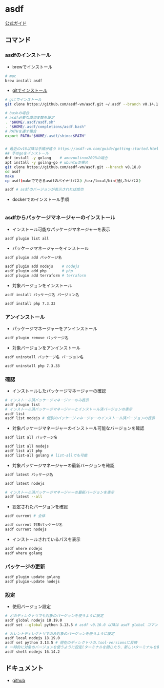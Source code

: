 # asdf

[公式ガイド](https://asdf-vm.com/guide/getting-started.html#_1-install-dependencies)

## コマンド

### asdfのインストール

- brewでインストール

```sh
# mac
brew install asdf
```

- [gitでインストール](https://asdf-vm.com/guide/getting-started.html)

```sh
# gitでインストール
git clone https://github.com/asdf-vm/asdf.git ~/.asdf --branch v0.14.1

# bashの場合
# asdf必要な環境変数を設定
. "$HOME/.asdf/asdf.sh"
. "$HOME/.asdf/completions/asdf.bash"
# PATHを通す場合
export PATH="$HOME/.asdf/shims:$PATH"


# 最近のv16以降は手順が違う https://asdf-vm.com/guide/getting-started.html
## 予めgoをインストール
dnf install -y golang    # amazonlinux2023の場合
apt install -y golang-go # ubuntuの場合
git clone https://github.com/asdf-vm/asdf.git --branch v0.18.0
cd asdf
make
cp asdf(makeでできるasdfのバイナリパス) /usr/local/bin(通したいパス)

asdf # asdfのバージョンが表示されれば成功
```

- dockerでのインストール手順

```sh
```

### asdfからパッケージマネージャーのインストール

- インストール可能なパッケージマネージャーを表示

```sh
asdf plugin list all
```

- パッケージマネージャーをインストール

```sh
asdf plugin add パッケージ名

asdf plugin add nodejs    # nodejs
asdf plugin add php       # php
asdf plugin add terraform # terraform
```

- 対象バージョンをインストール

```sh
asdf install パッケージ名 バージョン名

asdf install php 7.3.33
```

### アンインストール

- パッケージマネージャーをアンインストール

```sh
asdf plugin remove パッケージ名
```

- 対象バージョンをアンインストール

```sh
asdf uninstall パッケージ名 バージョン名

asdf uninstall php 7.3.33
```

### 確認

- インストールしたパッケージマネージャーの確認

```sh
# インストール済パッケージマネージャーのみ表示
asdf plugin list
# インストール済パッケージマネージャーとインストール済バージョンの表示
asdf list
asdf list nodejs # 個別のパッケージマネージャーのインストール済バージョンの表示
```

- 対象パッケージマネージャーのインストール可能なバージョンを確認

```sh
asdf list all パッケージ名

asdf list all nodejs
asdf list all php
asdf list-all golang # list-allでも可能
```

- 対象パッケージマネージャーの最新バージョンを確認

```sh
asdf latest パッケージ名

asdf latest nodejs

# インストール済パッケージマネージャーの最新バージョンを表示
asdf latest --all
```

- 設定されたバージョンを確認

```sh
asdf current # 全体

asdf current 対象パッケージ名
asdf current nodejs
```

- インストールされているパスを表示

```sh
asdf where nodejs
asdf where golang
```

### パッケージの更新

```sh
asdf plugin update golang
asdf plugin-update nodejs
```

### 設定

- 使用バージョン設定

```sh
# どのディレクトリでも対象のバージョンを使うように設定
asdf global nodejs 18.19.0
asdf set --global python 3.13.5 # asdf v0.10.0 以降は asdf global コマンドは廃止され、asdf set に統一

# カレントディレクトリでのみ対象のバージョンを使うように設定
asdf local nodejs 18.19.0
asdf set python 3.13.5 # 現在のディレクトリの.tool-versionsに反映
# 一時的に対象のバージョンを使うように設定(ターミナルを閉じたり、新しいターミナルを開いたらリセットされる)
asdf shell nodejs 16.14.2
```

## ドキュメント

- [github](https://github.com/asdf-vm/asdf)
